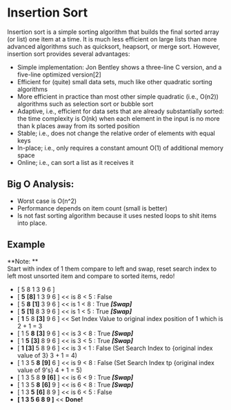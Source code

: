 # **Insertion Sort**
Insertion sort is a simple sorting algorithm that builds the final sorted array (or list) one item at a time. It is much less efficient on large lists than more advanced algorithms such as quicksort, heapsort, or merge sort. However, insertion sort provides several advantages:

  * Simple implementation: Jon Bentley shows a three-line C version, and a five-line optimized version[2]
  * Efficient for (quite) small data sets, much like other quadratic sorting algorithms
  * More efficient in practice than most other simple quadratic (i.e., O(n2)) algorithms such as selection sort or bubble sort
  * Adaptive, i.e., efficient for data sets that are already substantially sorted: the time complexity is O(nk) when each element in the input is no more than k places away from its sorted position
  * Stable; i.e., does not change the relative order of elements with equal keys
  * In-place; i.e., only requires a constant amount O(1) of additional memory space
  * Online; i.e., can sort a list as it receives it

## **Big O Analysis:** ##
* Worst case is O(n^2)
* Performance depends on item count (small is better)
* Is not fast sorting algorithm because it uses nested loops to shit items into place.

## **Example** ##
**Note:   **  
Start with index of 1 them compare to left and swap, reset search index to left most unsorted item and compare to sorted items, redo!
* [ 5 8 1 3 9 6 ]
* [ **5** **[8]** 1 3 9 6 ] << is 8 < 5 : False      
* [ 5 **8** **[1]** 3 9 6 ] << is 1 < 8 : True ***[Swap]***  
* [ **5** **[1]** 8 3 9 6 ] << is 1 < 5 : True ***[Swap]***  
* [ **1** 5 8 **[3]** 9 6 ] << Set Index Value to original index position of 1 which is 2 + 1 = 3  
* [ 1 5 **8** **[3]** 9 6 ] << is 3 < 8 : True ***[Swap]***  
* [ 1 **5** **[3]** 8 9 6 ] << is 3 < 5 : True ***[Swap]***  
* [ **1** **[3]** 5 8 9 6 ] << is 3 < 1 : False (Set Search Index to {original index value of 3} 3 + 1 = 4)    
* [ 1 3 5 **8** **[9]** 6 ] << is 9 < 8 : False (Set Search Index tp {original index value of 9's} 4 + 1 = 5)
* [ 1 3 5 8 **9** **[6]** ] << is 6 < 9 : True ***[Swap]***  
* [ 1 3 5 **8** **[6]** 9 ] << is 6 < 8 : True ***[Swap]***  
* [ 1 3 **5** **[6]** 8 9 ] << is 6 < 5 : False  
* **[ 1 3 5 6 8 9 ]** << **Done!**
